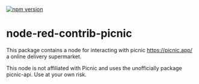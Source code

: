 [![npm version](https://img.shields.io/npm/v/node-red-contrib-picnic.svg?style=flat-square)](https://www.npmjs.org/package/node-red-contrib-picnic)

# node-red-contrib-picnic

This package contains a node for interacting with picnic https://picnic.app/ a online delivery supermarket.

This node is not affiliated with Picnic and uses the unofficially package picnic-api. Use at your own risk.